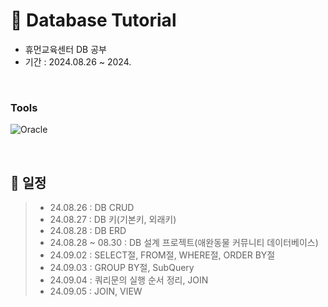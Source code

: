 # 📖 Database Tutorial
- 휴먼교육센터 DB 공부
- 기간 : 2024.08.26 ~ 2024.

<br/>

### Tools
![Oracle](https://img.shields.io/badge/oracle-F80000.svg?&style=for-the-badge&logo=oracle&logoColor=white)

<br/>

## 📝 일정
> - 24.08.26 : DB CRUD
> - 24.08.27 : DB 키(기본키, 외래키)
> - 24.08.28 : DB ERD
> - 24.08.28 ~ 08.30 : DB 설계 프로젝트(애완동물 커뮤니티 데이터베이스)
> - 24.09.02 : SELECT절, FROM절, WHERE절, ORDER BY절
> - 24.09.03 : GROUP BY절, SubQuery
> - 24.09.04 : 쿼리문의 실행 순서 정리, JOIN
> - 24.09.05 : JOIN, VIEW
